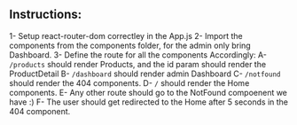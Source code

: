 ## Instructions:

1- Setup react-router-dom correctley in the App.js
2- Import the components from the components folder, for the admin only bring Dashboard.
3- Define the route for all the components Accordingly:
A- `/products` should render Products, and the id param should render the ProductDetail
B- `/dashboard` should render admin Dashboard
C- `/notfound` should render the 404 components.
D- `/` should render the Home components.
E- Any other route should go to the NotFound compoenent we have :)
F- The user should get redirected to the Home after 5 seconds in the 404 component.
